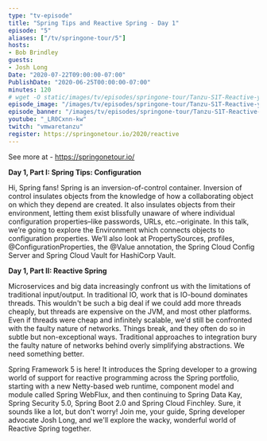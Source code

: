 ```yaml
---
type: "tv-episode"
title: "Spring Tips and Reactive Spring - Day 1"
episode: "5"
aliases: ["/tv/springone-tour/5"]
hosts:
- Bob Brindley
guests:
- Josh Long
Date: "2020-07-22T09:00:00-07:00"
PublishDate: "2020-06-25T00:00:00-07:00"
minutes: 120
# wget -O static/images/tv/episodes/springone-tour/Tanzu-S1T-Reactive-yt.jpg https://img.youtube.com/vi/_LR0Cxnn-kw/mqdefault.jpg
episode_image: "/images/tv/episodes/springone-tour/Tanzu-S1T-Reactive-yt.jpg"
episode_banner: "/images/tv/episodes/springone-tour/Tanzu-S1T-Reactive-yt.jpg"
youtube: "_LR0Cxnn-kw"
twitch: "vmwaretanzu"
register: https://springonetour.io/2020/reactive
---
```


See more at - https://springonetour.io/

**Day 1, Part I: Spring Tips: Configuration**

Hi, Spring fans! Spring is an inversion-of-control container. Inversion of control insulates objects from the knowledge of how a collaborating object on which they depend are created. It also insulates objects from their environment, letting them exist blissfully unaware of where individual configuration properties–like passwords, URLs, etc.–originate. In this talk, we’re going to explore the Environment which connects objects to configuration properties. We’ll also look at PropertySources, profiles, @ConfigurationProperties, the @Value annotation, the Spring Cloud Config Server and Spring Cloud Vault for HashiCorp Vault.

**Day 1, Part II: Reactive Spring**

Microservices and big data increasingly confront us with the limitations of traditional input/output. In traditional IO, work that is IO-bound dominates threads. This wouldn't be such a big deal if we could add more threads cheaply, but threads are expensive on the JVM, and most other platforms. Even if threads were cheap and infinitely scalable, we'd still be confronted with the faulty nature of networks. Things break, and they often do so in subtle but non-exceptional ways. Traditional approaches to integration bury the faulty nature of networks behind overly simplifying abstractions. We need something better.

Spring Framework 5 is here! It introduces the Spring developer to a growing world of support for reactive programming across the Spring portfolio, starting with a new Netty-based web runtime, component model and module called Spring WebFlux, and then continuing to Spring Data Kay, Spring Security 5.0, Spring Boot 2.0 and Spring Cloud Finchley. Sure, it sounds like a lot, but don't worry! Join me, your guide, Spring developer advocate Josh Long, and we'll explore the wacky, wonderful world of Reactive Spring together.
